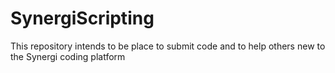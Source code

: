 # SynergiScripting
This repository intends to be place to submit code and to help others new to the Synergi coding platform
